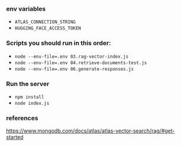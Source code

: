 ### env variables

- `ATLAS_CONNECTION_STRING`
- `HUGGING_FACE_ACCESS_TOKEN`

### Scripts you should run in this order:

- `node --env-file=.env 03.rag-vector-index.js`
- `node --env-file=.env 04.retrieve-documents-test.js`
- `node --env-file=.env 06.generate-responses.js`

### Run the server

- `npm install`
- `node index.js`

### references

https://www.mongodb.com/docs/atlas/atlas-vector-search/rag/#get-started
